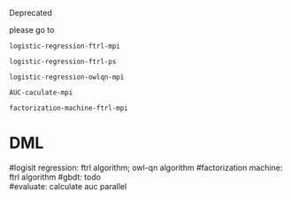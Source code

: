 Deprecated

please go to

    logistic-regression-ftrl-mpi

    logistic-regression-ftrl-ps
   
    logistic-regression-owlqn-mpi

    AUC-caculate-mpi

    factorization-machine-ftrl-mpi

# DML
#logisit regression:
  ftrl algorithm;
  owl-qn algorithm
#factorization machine:
  ftrl algorithm
#gbdt:
  todo  
#evaluate:
  calculate auc parallel
